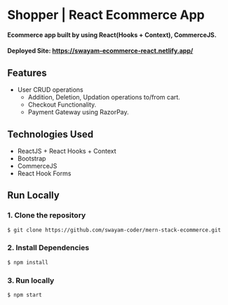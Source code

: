 # Shopper | React Ecommerce App
#### Ecommerce app built by using React(Hooks + Context), CommerceJS.
#### Deployed Site: https://swayam-ecommerce-react.netlify.app/

<!-- ### [Live demo](https://salinaka-ecommerce.web.app/) -->
<!-- 
![Salinaka screenshot](https://raw.githubusercontent.com/jgudo/ecommerce-react/master/static/screeny1.png)
![Salinaka screenshot](https://raw.githubusercontent.com/jgudo/ecommerce-react/master/static/screeny2.png)
![Salinaka screenshot](https://raw.githubusercontent.com/jgudo/ecommerce-react/master/static/screeny3.png)
![Salinaka screenshot](https://raw.githubusercontent.com/jgudo/ecommerce-react/master/static/screeny7.png) -->

## Features

* User CRUD operations
  * Addition, Deletion, Updation operations to/from cart. 
  * Checkout Functionality.
  * Payment Gateway using RazorPay.

## Technologies Used

* ReactJS + React Hooks + Context
* Bootstrap
* CommerceJS
* React Hook Forms

## Run Locally
### 1. Clone the repository
```sh
$ git clone https://github.com/swayam-coder/mern-stack-ecommerce.git
```

### 2. Install Dependencies
```sh
$ npm install 
```
### 3. Run locally
```sh
$ npm start 
```
